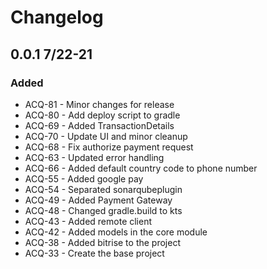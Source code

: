 # Changelog

## 0.0.1 7/22-21

### Added
* ACQ-81 - Minor changes for release
* ACQ-80 - Add deploy script to gradle
* ACQ-69 - Added TransactionDetails
* ACQ-70 - Update UI and minor cleanup
* ACQ-68 - Fix authorize payment request
* ACQ-63 - Updated error handling
* ACQ-66 - Added default country code to phone number
* ACQ-55 - Added google pay
* ACQ-54 - Separated sonarqubeplugin
* ACQ-49 - Added Payment Gateway
* ACQ-48 - Changed gradle.build to kts
* ACQ-43 - Added remote client
* ACQ-42 - Added models in the core module
* ACQ-38 - Added bitrise to the project
* ACQ-33 - Create the base project
